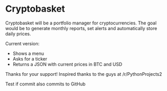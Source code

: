 # Cryptobasket

Cryptobasket will be a portfolio manager for cryptocurrencies.
The goal would be to generate monthly reports, set alerts and automatically store daily prices.

Current version:
- Shows a menu
- Asks for a ticker
- Returns a JSON with current prices in BTC and USD

Thanks for your support!
Inspired thanks to the guys at /r/PythonProjects2

Test if commit also commits to GitHub